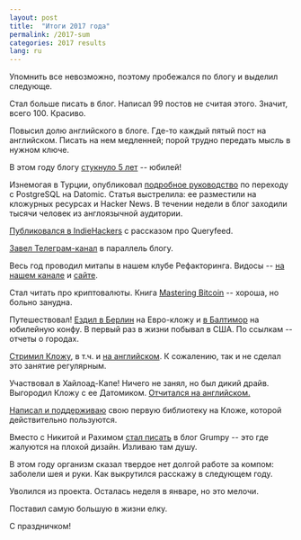 ```yaml
---
layout: post
title:  "Итоги 2017 года"
permalink: /2017-sum
categories: 2017 results
lang: ru
---
```


Упомнить все невозможно, поэтому пробежался по блогу и выделил следующе.

Стал больше писать в блог. Написал 99 постов не считая этого. Значит,
всего 100. Красиво.

Повысил долю английского в блоге. Где-то каждый пятый пост на английском. Писать
на нем медленней; порой трудно передать мысль в нужном ключе.

В этом году блогу [стукнуло 5 лет](http://grishaev.me/5years) -- юбилей!

Изнемогая в Турции, опубликовал [подробное
руководство](http://grishaev.me/en/pg-to-datomic) по переходу с PostgreSQL на
Datomic. Статья выстрелила: ее разместили на кложурных ресурсах и Hacker News. В
течении недели в блог заходили тысячи человек из англоязычной аудитории.

[Публиковался в IndieHackers](https://www.indiehackers.com/businesses/queryfeed)
с рассказом про Queryfeed.

[Завел Телеграм-канал](https://t.me/igrishaev_blog) в параллель блогу.

Весь год проводил митапы в нашем клубе Рефакторинга. Видосы -- [на нашем
канале](https://www.youtube.com/c/deeprefactoring) и
[сайте](http://deeprefactoring.ru/).

Стал читать про криптовалюты. Книга [Mastering
Bitcoin](https://github.com/bitcoinbook/bitcoinbook) -- хороша, но больно
занудна.

Путешествовал! [Ездил в Берлин](http://grishaev.me/berlin) на Евро-кложу и [в
Балтимор](http://grishaev.me/baltimore) на юбилейную конфу. В первый раз в жизни
побывал в США. По ссылкам -- отчеты о городах.

[Стримил Кложу](https://www.youtube.com/watch?v=JtKmeTZNT7w), в т.ч. и [на
английском](https://www.youtube.com/watch?v=cLL_5rETLWY). К сожалению, так и не
сделал это занятие регулярным.

Участвовал в Хайлоад-Капе! Ничего не занял, но был дикий драйв. Выгородил Кложу
с ее Датомиком. [Отчитался на английском.](http://grishaev.me/en/highload-cup)

[Написал и поддерживаю](https://github.com/igrishaev/etaoin) свою первую
библиотеку на Кложе, которой действительно пользуются.

Вместо с Никитой и Рахимом [стал писать](https://grumpy.website/) в блог Grumpy
-- это где жалуются на плохой дизайн. Изливаю там душу.

В этом году организм сказал твердое нет долгой работе за компом: заболели шея и
руки. Как выкрутился расскажу в следующем году.

Уволился из проекта. Осталась неделя в январе, но это мелочи.

Поставил самую большую в жизни елку.

С праздничком!
